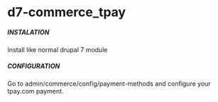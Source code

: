 # d7-commerce_tpay

##### INSTALATION #####
Install like normal drupal 7 module

##### CONFIGURATION #####
Go to admin/commerce/config/payment-methods
and configure your tpay.com payment.
